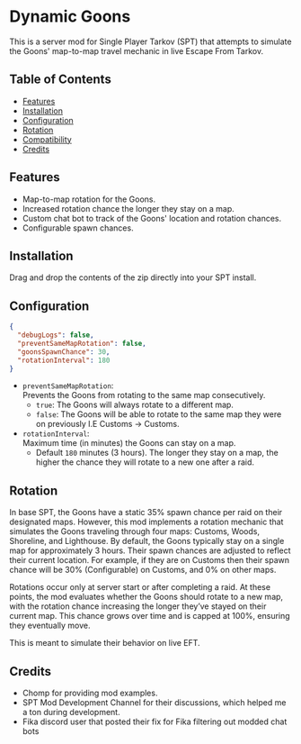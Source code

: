 # Dynamic Goons

This is a server mod for Single Player Tarkov (SPT) that attempts to simulate the Goons' map-to-map travel mechanic in live Escape From Tarkov. 

## Table of Contents

- [Features](#features)
- [Installation](#installation)
- [Configuration](#configuration)
- [Rotation](#rotation)
- [Compatibility](#compatibility)
- [Credits](#credits)

## Features 

- Map-to-map rotation for the Goons.
- Increased rotation chance the longer they stay on a map.
- Custom chat bot to track of the Goons' location and rotation chances.
- Configurable spawn chances.

## Installation

Drag and drop the contents of the zip directly into your SPT install.

## Configuration

```json
{
  "debugLogs": false,
  "preventSameMapRotation": false,
  "goonsSpawnChance": 30,
  "rotationInterval": 180
}
```

- `preventSameMapRotation`: \
  Prevents the Goons from rotating to the same map consecutively.
  - `true`: The Goons will always rotate to a different map.
  - `false`: The Goons will be able to rotate to the same map they were on previously I.E Customs → Customs.
- `rotationInterval`: \
  Maximum time (in minutes) the Goons can stay on a map.
  - Default `180` minutes (3 hours). The longer they stay on a map, the higher the chance they will rotate to a new one after a raid.

## Rotation

In base SPT, the Goons have a static 35% spawn chance per raid on their designated maps. However, this mod implements a rotation mechanic that simulates the Goons traveling through four maps: Customs, Woods, Shoreline, and Lighthouse. By default, the Goons typically stay on a single map for approximately 3 hours. Their spawn chances are adjusted to reflect their current location. For example, if they are on Customs then their spawn chance will be 30% (Configurable) on Customs, and 0% on other maps.

Rotations occur only at server start or after completing a raid. At these points, the mod evaluates whether the Goons should rotate to a new map, with the rotation chance increasing the longer they’ve stayed on their current map. This chance grows over time and is capped at 100%, ensuring they eventually move.

This is meant to simulate their behavior on live EFT.

## Credits
- Chomp for providing mod examples.
- SPT Mod Development Channel for their discussions, which helped me a ton during development.
- Fika discord user that posted their fix for Fika filtering out modded chat bots
